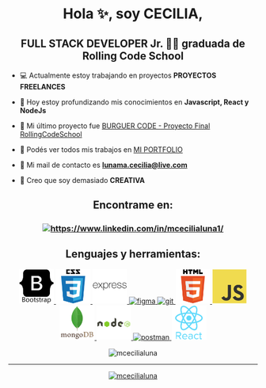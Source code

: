 <h1 align="center">Hola ✨, soy CECILIA,</h1>
<h2 align="center">FULL STACK DEVELOPER Jr. 👩‍💻 graduada de Rolling Code School</h2>

- 💻 Actualmente estoy trabajando en proyectos **PROYECTOS FREELANCES**

- 🦾 Hoy estoy profundizando mis conocimientos en **Javascript, React y NodeJs**

- 🎨 Mi último proyecto fue [BURGUER CODE - Proyecto Final RollingCodeSchool](https://burgercode.netlify.app/)

- 👀 Podés ver todos mis trabajos en [MI PORTFOLIO](https://mariacecilia-dev.netlify.app/)

- 📩 Mi mail de contacto es **lunama.cecilia@live.com**

- 🎈 Creo que soy demasiado **CREATIVA**

<h2 align="center">Encontrame en:</h2>
<h3 align="center">
<a href="https://linkedin.com/in/https://www.linkedin.com/in/mcecilialuna1/" target="blank"><img align="center" src="https://raw.githubusercontent.com/rahuldkjain/github-profile-readme-generator/master/src/images/icons/Social/linked-in-alt.svg" alt="https://www.linkedin.com/in/mcecilialuna1/" height="70" width="70" /></a>
</h3>

<h2 align="center">Lenguajes y herramientas:</h2>
<p align="center"> <a href="https://getbootstrap.com" target="_blank" rel="noreferrer"> <img src="https://raw.githubusercontent.com/devicons/devicon/master/icons/bootstrap/bootstrap-plain-wordmark.svg" alt="bootstrap" width="70" height="70"/> </a> <a href="https://www.w3schools.com/css/" target="_blank" rel="noreferrer"> <img src="https://raw.githubusercontent.com/devicons/devicon/master/icons/css3/css3-original-wordmark.svg" alt="css3" width="70" height="70"/> </a> <a href="https://expressjs.com" target="_blank" rel="noreferrer"> <img src="https://raw.githubusercontent.com/devicons/devicon/master/icons/express/express-original-wordmark.svg" alt="express" width="70" height="70"/> </a> <a href="https://www.figma.com/" target="_blank" rel="noreferrer"> <img src="https://www.vectorlogo.zone/logos/figma/figma-icon.svg" alt="figma" width="70" height="70"/> </a> <a href="https://git-scm.com/" target="_blank" rel="noreferrer"> <img src="https://www.vectorlogo.zone/logos/git-scm/git-scm-icon.svg" alt="git" width="70" height="70"/> </a> <a href="https://www.w3.org/html/" target="_blank" rel="noreferrer"> <img src="https://raw.githubusercontent.com/devicons/devicon/master/icons/html5/html5-original-wordmark.svg" alt="html5" width="70" height="70"/> </a> <a href="https://developer.mozilla.org/en-US/docs/Web/JavaScript" target="_blank" rel="noreferrer"> <img src="https://raw.githubusercontent.com/devicons/devicon/master/icons/javascript/javascript-original.svg" alt="javascript" width="70" height="70"/> </a> <a href="https://www.mongodb.com/" target="_blank" rel="noreferrer"> <img src="https://raw.githubusercontent.com/devicons/devicon/master/icons/mongodb/mongodb-original-wordmark.svg" alt="mongodb" width="70" height="70"/> </a> <a href="https://nodejs.org" target="_blank" rel="noreferrer"> <img src="https://raw.githubusercontent.com/devicons/devicon/master/icons/nodejs/nodejs-original-wordmark.svg" alt="nodejs" width="70" height="70"/> </a> <a href="https://postman.com" target="_blank" rel="noreferrer"> <img src="https://www.vectorlogo.zone/logos/getpostman/getpostman-icon.svg" alt="postman" width="70" height="70"/> </a> <a href="https://reactjs.org/" target="_blank" rel="noreferrer"> <img src="https://raw.githubusercontent.com/devicons/devicon/master/icons/react/react-original-wordmark.svg" alt="react" width="70" height="70"/> </a> </p>

<p align="center"><img align="center" src="https://github-readme-stats.vercel.app/api/top-langs?username=mcecilialuna&show_icons=true&locale=en&layout=compact" alt="mcecilialuna" /></p>
<hr>
<p align="center"> <a href="https://github.com/ryo-ma/github-profile-trophy"><img src="https://github-profile-trophy.vercel.app/?username=mcecilialuna" alt="mcecilialuna" /></a> </p>
